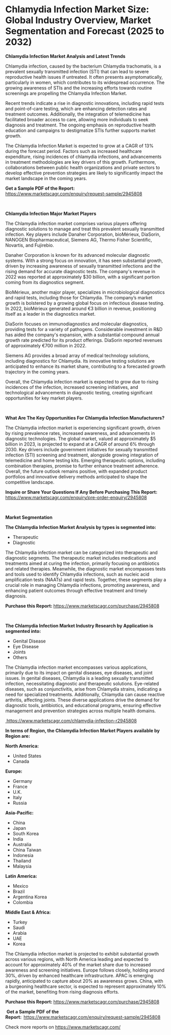 <p><h1>Chlamydia Infection Market Size: Global Industry Overview, Market Segmentation and Forecast (2025 to 2032)</h1></p><p><strong>Chlamydia Infection Market Analysis and Latest Trends</strong></p>
<p><p>Chlamydia infection, caused by the bacterium Chlamydia trachomatis, is a prevalent sexually transmitted infection (STI) that can lead to severe reproductive health issues if untreated. It often presents asymptomatically, particularly in women, which contributes to its widespread occurrence. The growing awareness of STIs and the increasing efforts towards routine screenings are propelling the Chlamydia Infection Market. </p><p>Recent trends indicate a rise in diagnostic innovations, including rapid tests and point-of-care testing, which are enhancing detection rates and treatment outcomes. Additionally, the integration of telemedicine has facilitated broader access to care, allowing more individuals to seek diagnosis and treatment. The ongoing emphasis on reproductive health education and campaigns to destigmatize STIs further supports market growth.</p><p>The Chlamydia Infection Market is expected to grow at a CAGR of 13% during the forecast period. Factors such as increased healthcare expenditure, rising incidences of chlamydia infections, and advancements in treatment methodologies are key drivers of this growth. Furthermore, collaborations between public health organizations and private sectors to develop effective prevention strategies are likely to significantly impact the market landscape in the coming years.</p></p>
<p><strong>Get a Sample PDF of the Report:&nbsp;</strong> <a href="https://www.marketscagr.com/enquiry/request-sample/2945808?utm_campaign=2893&utm_medium=2&utm_source=Github&utm_content=ia&utm_term=11032025&utm_id=chlamydia-infection">https://www.marketscagr.com/enquiry/request-sample/2945808</a></p>
<p>&nbsp;</p>
<p><strong>Chlamydia Infection Major Market Players</strong></p>
<p><p>The Chlamydia infection market comprises various players offering diagnostic solutions to manage and treat this prevalent sexually transmitted infection. Key players include Danaher Corporation, bioMérieux, DiaSorin, NANOGEN Biopharmaceutical, Siemens AG, Thermo Fisher Scientific, Novartis, and Fujirebio.</p><p>Danaher Corporation is known for its advanced molecular diagnostic systems. With a strong focus on innovation, it has seen substantial growth, driven by increasing awareness of sexually transmitted infections and the rising demand for accurate diagnostic tests. The company's revenue in 2022 was reported at approximately $30 billion, with a significant portion coming from its diagnostics segment.</p><p>BioMérieux, another major player, specializes in microbiological diagnostics and rapid tests, including those for Chlamydia. The company’s market growth is bolstered by a growing global focus on infectious disease testing. In 2022, bioMérieux generated around €3 billion in revenue, positioning itself as a leader in the diagnostics market.</p><p>DiaSorin focuses on immunodiagnostics and molecular diagnostics, providing tests for a variety of pathogens. Considerable investment in R&D has aided the company's expansion, with a substantial compound annual growth rate predicted for its product offerings. DiaSorin reported revenues of approximately €700 million in 2022.</p><p>Siemens AG provides a broad array of medical technology solutions, including diagnostics for Chlamydia. Its innovative testing solutions are anticipated to enhance its market share, contributing to a forecasted growth trajectory in the coming years.</p><p>Overall, the Chlamydia infection market is expected to grow due to rising incidences of the infection, increased screening initiatives, and technological advancements in diagnostic testing, creating significant opportunities for key market players.</p></p>
<p>&nbsp;</p>
<p><strong>What Are The Key Opportunities For Chlamydia Infection Manufacturers?</strong></p>
<p><p>The Chlamydia infection market is experiencing significant growth, driven by rising prevalence rates, increased awareness, and advancements in diagnostic technologies. The global market, valued at approximately $5 billion in 2023, is projected to expand at a CAGR of around 6% through 2030. Key drivers include government initiatives for sexually transmitted infection (STI) screening and treatment, alongside growing integration of telemedicine and home testing kits. Emerging therapeutic options, including combination therapies, promise to further enhance treatment adherence. Overall, the future outlook remains positive, with expanded product portfolios and innovative delivery methods anticipated to shape the competitive landscape.</p></p>
<p><strong>Inquire or Share Your Questions If Any Before Purchasing This Report:</strong> <a href="https://www.marketscagr.com/enquiry/pre-order-enquiry/2945808?utm_campaign=2893&utm_medium=2&utm_source=Github&utm_content=ia&utm_term=11032025&utm_id=chlamydia-infection">https://www.marketscagr.com/enquiry/pre-order-enquiry/2945808</a></p>
<p>&nbsp;</p>
<p><strong>Market Segmentation</strong></p>
<p><strong>The Chlamydia Infection Market Analysis by types is segmented into:</strong></p>
<p><ul><li>Therapeutic</li><li>Diagnostic</li></ul></p>
<p><p>The Chlamydia infection market can be categorized into therapeutic and diagnostic segments. The therapeutic market includes medications and treatments aimed at curing the infection, primarily focusing on antibiotics and related therapies. Meanwhile, the diagnostic market encompasses tests and tools used to identify Chlamydia infections, such as nucleic acid amplification tests (NAATs) and rapid tests. Together, these segments play a crucial role in managing Chlamydia infections, promoting awareness, and enhancing patient outcomes through effective treatment and timely diagnosis.</p></p>
<p><strong>Purchase this Report:&nbsp;</strong><a href="https://www.marketscagr.com/purchase/2945808?utm_campaign=2893&utm_medium=2&utm_source=Github&utm_content=ia&utm_term=11032025&utm_id=chlamydia-infection">https://www.marketscagr.com/purchase/2945808</a></p>
<p>&nbsp;</p>
<p><strong>The Chlamydia Infection Market Industry Research by Application is segmented into:</strong></p>
<p><ul><li>Genital Disease</li><li>Eye Disease</li><li>Joints</li><li>Others</li></ul></p>
<p><p>The Chlamydia infection market encompasses various applications, primarily due to its impact on genital diseases, eye diseases, and joint issues. In genital diseases, Chlamydia is a leading sexually transmitted infection, necessitating diagnostic and therapeutic solutions. Eye-related diseases, such as conjunctivitis, arise from Chlamydia strains, indicating a need for specialized treatments. Additionally, Chlamydia can cause reactive arthritis, affecting joints. These diverse applications drive the demand for diagnostic tools, antibiotics, and educational programs, ensuring effective management and prevention strategies across multiple health domains.</p></p>
<p><a href="https://www.marketscagr.com/chlamydia-infection-r2945808?utm_campaign=2893&utm_medium=2&utm_source=Github&utm_content=ia&utm_term=11032025&utm_id=chlamydia-infection">&nbsp;https://www.marketscagr.com/chlamydia-infection-r2945808</a></p>
<p><strong>In terms of Region, the Chlamydia Infection Market Players available by Region are:</strong></p>
<p>
    <p> <strong> North America: </strong>
        <ul>
            <li>United States</li>
            <li>Canada</li>
        </ul>
        </p> 
    <p> <strong> Europe: </strong>
        <ul>
            <li>Germany</li>
            <li>France</li>
            <li>U.K.</li>
            <li>Italy</li>
            <li>Russia</li>
        </ul>
        </p> 
    <p> <strong> Asia-Pacific: </strong>
        <ul>
            <li>China</li>
            <li>Japan</li>
            <li>South Korea</li>
            <li>India</li>
            <li>Australia</li>
            <li>China Taiwan</li>
            <li>Indonesia</li>
            <li>Thailand</li>
            <li>Malaysia</li>
        </ul>
        </p> 
    <p> <strong> Latin America: </strong>
        <ul>
            <li>Mexico</li>
            <li>Brazil</li>
            <li>Argentina Korea</li>
            <li>Colombia</li>
        </ul>
        </p> 
    <p> <strong> Middle East & Africa: </strong>
        <ul>
            <li>Turkey</li>
            <li>Saudi</li>
            <li>Arabia</li>
            <li>UAE</li>
            <li>Korea</li>
        </ul>
    </p>
    </p>
<p><p>The Chlamydia infection market is projected to exhibit substantial growth across various regions, with North America leading and expected to account for approximately 40% of the market share due to increased awareness and screening initiatives. Europe follows closely, holding around 30%, driven by enhanced healthcare infrastructure. APAC is emerging rapidly, anticipated to capture about 20% as awareness grows. China, with a burgeoning healthcare sector, is expected to represent approximately 10% of the market, benefiting from rising diagnosis efforts.</p></p>
<p><strong>Purchase this Report: </strong><a href="https://www.marketscagr.com/purchase/2945808?utm_campaign=2893&utm_medium=2&utm_source=Github&utm_content=ia&utm_term=11032025&utm_id=chlamydia-infection">https://www.marketscagr.com/purchase/2945808</a></p>
<p>&nbsp;<strong>Get a Sample PDF of the Report:&nbsp;&nbsp;</strong><a href="https://www.marketscagr.com/enquiry/request-sample/2945808?utm_campaign=2893&utm_medium=2&utm_source=Github&utm_content=ia&utm_term=11032025&utm_id=chlamydia-infection">https://www.marketscagr.com/enquiry/request-sample/2945808</a></p>
<p><strong></strong></p>
<p>Check more reports on <a href="https://www.marketscagr.com/?utm_campaign=2893&utm_medium=2&utm_source=Github&utm_content=ia&utm_term=11032025&utm_id=chlamydia-infection">https://www.marketscagr.com/</a></p>